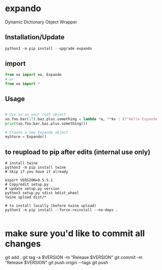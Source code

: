 # expando
Dynamic Dictionary Object Wrapper

<!-- [![Build Status](https://travis-ci.org/robertzk/expando.svg?branch=master)](https://travis-ci.org/robertzk/expando)
[![Coverage Status](https://coveralls.io/repos/robertzk/expando/badge.svg?branch=master&service=github)](https://coveralls.io/github/robertzk/expando?branch=master)
[![CRAN\_Status\_Badge](http://www.r-pkg.org/badges/version/expando)](http://cran.r-project.org/package=expando)
[![Downloads](http://cranlogs.r-pkg.org/badges/expando)](http://cran.rstudio.com/package=expando) -->

## Installation/Update

```python
python3 -m pip install --upgrade expando
```

## import

```python
from xo import xo, Expando
# or
from xo import *
```

## Usage
```python

# Use xo as your root object
xo.foo.bar(17).baz.plus.something = lambda *a, **kv : (f"Hello Expando! {xo.foo.bar.value}" , a, kv)
print(xo.foo.bar.baz.plus.something())

# Create a new Expando object
myStore = Expando()
```

## to reupload to pip after edits (internal use only)
```
# install twine
python3 -m pip install twine 
# Skip if you have it already

export VERSION=0.5.5.1
# Copy/edit setup.py
# update setup.py version
python3 setup.py sdist bdist_wheel
twine upload dist/*

# to install locally (before twine upload)
python3 -m pip install --force-reinstall --no-deps . 
```

```
```
# make sure you'd like to commit all changes
git add . 
git tag -a $VERSION -m "Release $VERSION"
git commit -m "Release $VERSION"
git push origin --tags
git push
```
